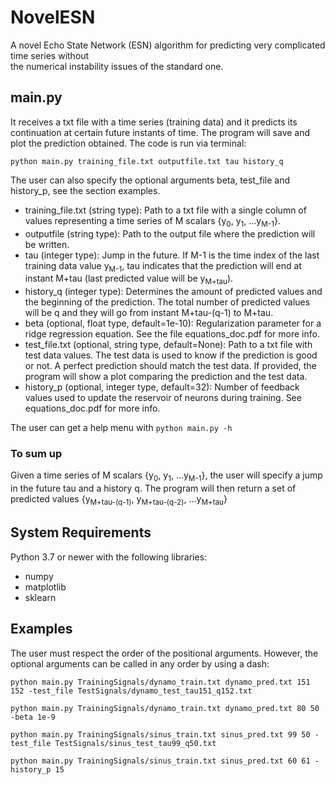 # NovelESN
A novel Echo State Network (ESN) algorithm for predicting very complicated time series without   
the numerical instability issues of the standard one.

## main.py
It receives a txt file with a time series (training data) and it predicts its continuation at certain future instants of time. The program will save and plot the prediction obtained.
The code is run via terminal:  
```
python main.py training_file.txt outputfile.txt tau history_q
```
The user can also specify the optional arguments beta, test_file and history_p, see the section examples.

* training_file.txt (string type): Path to a txt file with a single column of values representing a time series of M scalars {y<sub>0</sub>, y<sub>1</sub>, ...y<sub>M-1</sub>}.
* outputfile (string type): Path to the output file where the prediction will be written.
* tau (integer type): Jump in the future. If M-1 is the time index of the last training data value y<sub>M-1</sub>, tau indicates that the prediction will end at instant M+tau (last predicted value will be y<sub>M+tau</sub>).
* history_q (integer type): Determines the amount of predicted values and the beginning of the prediction. The total number of predicted values will be q and they will go from instant M+tau-(q-1) to M+tau.
* beta (optional, float type, default=1e-10): Regularization parameter for a ridge regression equation. See the file equations_doc.pdf for more info. 
* test_file.txt (optional, string type, default=None): Path to a txt file with test data values. The test data is used to know if the prediction is good or not. A perfect prediction should match the test data. If provided, the program will show a plot comparing the prediction and the test data.
* history_p (optional, integer type, default=32): Number of feedback values used to update the reservoir of neurons during training. See equations_doc.pdf for more info.  
  
The user can get a help menu with  ```python main.py -h```
 
### To sum up
Given a time series of M scalars {y<sub>0</sub>, y<sub>1</sub>, ...y<sub>M-1</sub>}, the user will specify a jump in the future tau and a history q. The program will then return a set of predicted values {y<sub>M+tau-(q-1)</sub>, y<sub>M+tau-(q-2)</sub>, ...y<sub>M+tau</sub>}

## System Requirements
Python 3.7 or newer with the following libraries:
* numpy
* matplotlib
* sklearn

## Examples
The user must respect the order of the positional arguments. However, the optional arguments can be called in any order by using a dash:
```
python main.py TrainingSignals/dynamo_train.txt dynamo_pred.txt 151 152 -test_file TestSignals/dynamo_test_tau151_q152.txt 
```
```
python main.py TrainingSignals/dynamo_train.txt dynamo_pred.txt 80 50 -beta 1e-9
```

```
python main.py TrainingSignals/sinus_train.txt sinus_pred.txt 99 50 -test_file TestSignals/sinus_test_tau99_q50.txt 
```
```
python main.py TrainingSignals/sinus_train.txt sinus_pred.txt 60 61 -history_p 15 
```


